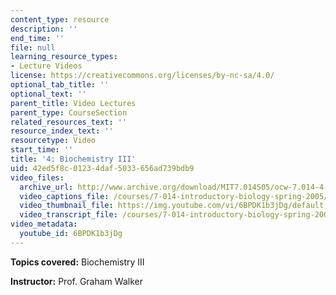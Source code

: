 ```yaml
---
content_type: resource
description: ''
end_time: ''
file: null
learning_resource_types:
- Lecture Videos
license: https://creativecommons.org/licenses/by-nc-sa/4.0/
optional_tab_title: ''
optional_text: ''
parent_title: Video Lectures
parent_type: CourseSection
related_resources_text: ''
resource_index_text: ''
resourcetype: Video
start_time: ''
title: '4: Biochemistry III'
uid: 42ed5f8c-0123-4daf-5033-656ad739bdb9
video_files:
  archive_url: http://www.archive.org/download/MIT7.014S05/ocw-7.014-4-09feb05-220k.mp4
  video_captions_file: /courses/7-014-introductory-biology-spring-2005/e2475f62aa3a5ef9a1e34c20ff132a5b_6BPDK1b3jDg.vtt
  video_thumbnail_file: https://img.youtube.com/vi/6BPDK1b3jDg/default.jpg
  video_transcript_file: /courses/7-014-introductory-biology-spring-2005/2c763f2ad56454817e6161a4d8022c6d_6BPDK1b3jDg.pdf
video_metadata:
  youtube_id: 6BPDK1b3jDg
---
```


**Topics covered:** Biochemistry III  
  
**Instructor:** Prof. Graham Walker

